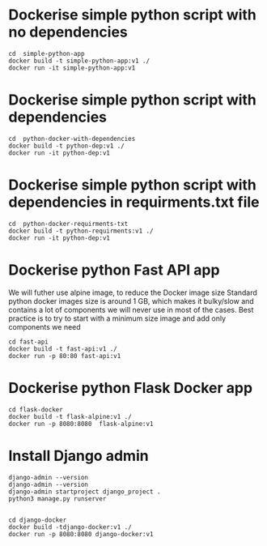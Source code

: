 # 

# Dockerise simple python script with no dependencies 
    cd  simple-python-app 
    docker build -t simple-python-app:v1 ./
    docker run -it simple-python-app:v1

# Dockerise simple python script with  dependencies 
    cd  python-docker-with-dependencies
    docker build -t python-dep:v1 ./
    docker run -it python-dep:v1


# Dockerise simple python script with dependencies in requirments.txt file

    cd  python-docker-requirments-txt
    docker build -t python-requirments:v1 ./
    docker run -it python-dep:v1



# Dockerise python Fast API app

We will futher use alpine image, to reduce the Docker image size
Standard python docker images size is around 1 GB, which makes it bulky/slow and contains a lot of components we will never use in most of the cases.
Best practice is to try to start with a minimum size image and add only components we need

    cd fast-api
    docker build -t fast-api:v1 ./
    docker run -p 80:80 fast-api:v1



# Dockerise python Flask Docker app

    cd flask-docker
    docker build -t flask-alpine:v1 ./
    docker run -p 8080:8080  flask-alpine:v1



# Install Django admin

    django-admin --version
    django-admin --version
    django-admin startproject django_project .
    python3 manage.py runserver


    cd django-docker
    docker build -tdjango-docker:v1 ./
    docker run -p 8080:8080 django-docker:v1
 
